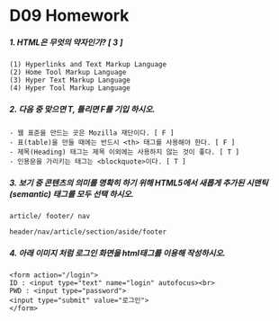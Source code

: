 # D09 Homework

##### 1. HTML은 무엇의 약자인가? [ 3 ]

```
(1) Hyperlinks and Text Markup Language
(2)	Home Tool Markup Language
(3)	Hyper Text Markup Language
(4)	Hyper Tool Markup Language
```



##### 2. 다음 중 맞으면 T, 틀리면 F를 기입 하시오.

```
- 웹 표준을 만드는 곳은 Mozilla 재단이다. [ F ]
- 표(table)을 만들 때에는 반드시 <th> 태그를 사용해야 한다. [ F ]
- 제목(Heading) 태그는 제목 이외에는 사용하지 않는 것이 좋다. [ T ]
- 인용문을 가리키는 태그는 <blockquote>이다. [ T ]
```



##### 3. 보기 중 콘텐츠의 의미를 명확히 하기 위해 HTML5에서 새롭게 추가된 시맨틱(semantic) 태그를 모두 선택 하시오.

```
article/ footer/ nav

header/nav/article/section/aside/footer
```



##### 4.  아래 이미지 처럼 로그인 화면을 html태그를 이용해 작성하시오.

```
<form action="/login">
ID : <input type="text" name="login" autofocus><br>
PWD : <input type="password">
<input type="submit" value="로그인">
</form>
```

